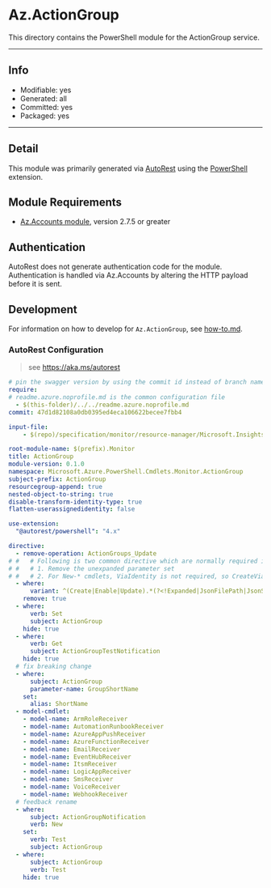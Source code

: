 <!-- region Generated -->
# Az.ActionGroup
This directory contains the PowerShell module for the ActionGroup service.

---
## Info
- Modifiable: yes
- Generated: all
- Committed: yes
- Packaged: yes

---
## Detail
This module was primarily generated via [AutoRest](https://github.com/Azure/autorest) using the [PowerShell](https://github.com/Azure/autorest.powershell) extension.

## Module Requirements
- [Az.Accounts module](https://www.powershellgallery.com/packages/Az.Accounts/), version 2.7.5 or greater

## Authentication
AutoRest does not generate authentication code for the module. Authentication is handled via Az.Accounts by altering the HTTP payload before it is sent.

## Development
For information on how to develop for `Az.ActionGroup`, see [how-to.md](how-to.md).
<!-- endregion -->

### AutoRest Configuration
> see https://aka.ms/autorest

```yaml
# pin the swagger version by using the commit id instead of branch name
require:
# readme.azure.noprofile.md is the common configuration file
  - $(this-folder)/../../readme.azure.noprofile.md
commit: 47d1d82108a0db0395ed4eca106622becee7fbb4

input-file:
    - $(repo)/specification/monitor/resource-manager/Microsoft.Insights/stable/2023-01-01/actionGroups_API.json

root-module-name: $(prefix).Monitor
title: ActionGroup
module-version: 0.1.0
namespace: Microsoft.Azure.PowerShell.Cmdlets.Monitor.ActionGroup
subject-prefix: ActionGroup
resourcegroup-append: true
nested-object-to-string: true
disable-transform-identity-type: true
flatten-userassignedidentity: false

use-extension:
  "@autorest/powershell": "4.x"

directive:
  - remove-operation: ActionGroups_Update
# #   # Following is two common directive which are normally required in all the RPs
# #   # 1. Remove the unexpanded parameter set
# #   # 2. For New-* cmdlets, ViaIdentity is not required, so CreateViaIdentityExpanded is removed as well
  - where:
      variant: ^(Create|Enable|Update).*(?<!Expanded|JsonFilePath|JsonString)$
    remove: true
  - where:
      verb: Set
      subject: ActionGroup
    hide: true
  - where:
      verb: Get
      subject: ActionGroupTestNotification
    hide: true
  # fix breaking change
  - where:
      subject: ActionGroup
      parameter-name: GroupShortName
    set:
      alias: ShortName
  - model-cmdlet:
    - model-name: ArmRoleReceiver
    - model-name: AutomationRunbookReceiver
    - model-name: AzureAppPushReceiver
    - model-name: AzureFunctionReceiver
    - model-name: EmailReceiver
    - model-name: EventHubReceiver
    - model-name: ItsmReceiver
    - model-name: LogicAppReceiver
    - model-name: SmsReceiver
    - model-name: VoiceReceiver
    - model-name: WebhookReceiver
  # feedback rename
  - where:
      subject: ActionGroupNotification
      verb: New
    set:
      verb: Test
      subject: ActionGroup
  - where:
      subject: ActionGroup
      verb: Test
    hide: true
```
